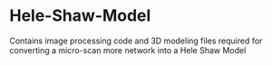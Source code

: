 # Hele-Shaw-Model
Contains image processing code and 3D modeling files required for converting a micro-scan more network into a Hele Shaw Model
